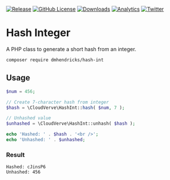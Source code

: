 [![Release](https://img.shields.io/github/release/dmhendricks/hash-int.svg?style=flat-square)](https://github.com/dmhendricks/hash-int/releases)
[![GitHub License](https://img.shields.io/badge/license-MIT-yellow.svg?style=flat-square)](https://raw.githubusercontent.com/dmhendricks/hash-int/master/LICENSE)
[![Downloads](https://img.shields.io/packagist/dt/dmhendricks/hash-int.svg?style=flat-square)](https://packagist.org/packages/dmhendricks/hash-int?utm_source=github.com&utm_medium=referral&utm_content=button&utm_campaign=dmhendricks%2Fhash-int)
[![Analytics](https://ga-beacon.appspot.com/UA-126205765-1/dmhendricks/hash-int?flat)](https://ga-beacon.appspot.com/?utm_source=github.com&utm_medium=campaign&utm_content=button&utm_campaign=dmhendricks%2Fhash-int)
[![Twitter](https://img.shields.io/twitter/url/https/github.com/dmhendricks/hash-int.svg?style=social)](https://twitter.com/danielhendricks)

# Hash Integer

A PHP class to generate a short hash from an integer.

```
composer require dmhendricks/hash-int
```

## Usage

```php
$num = 456;

// Create 7-character hash from integer
$hash = \CloudVerve\HashInt::hash( $num, 7 );

// Unhashed value
$unhashed = \CloudVerve\HashInt::unhash( $hash );

echo 'Hashed: ' . $hash . '<br />';
echo 'Unhashed: ' . $unhashed;
```

### Result

```
Hashed: cJinsP6
Unhashed: 456
```
